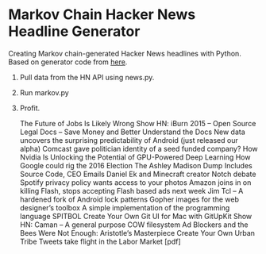 # Markov Chain Hacker News Headline Generator


Creating Markov chain-generated Hacker News headlines with Python.  Based on generator code from [here](https://gist.github.com/grantslatton/7694811). 

1) Pull data from the HN API using news.py.

2) Run markov.py

3) Profit.

	The Future of Jobs Is Likely Wrong
	Show HN: iBurn 2015 – Open Source Legal Docs – Save Money and Better Understand the Docs
	New data uncovers the surprising predictability of Android (just released our alpha)
	Comcast gave politician identity of a seed funded company?
	How Nvidia Is Unlocking the Potential of GPU-Powered Deep Learning
	How Google could rig the 2016 Election
	The Ashley Madison Dump Includes Source Code, CEO Emails
	Daniel Ek and Minecraft creator Notch debate Spotify privacy policy wants access to your photos
	Amazon joins in on killing Flash, stops accepting Flash based ads next week
	Jim Tcl – A hardened fork of Android lock patterns
	Gopher images for the web designer’s toolbox
	A simple implementation of the programming language SPITBOL
	Create Your Own Git UI for Mac with GitUpKit
	Show HN: Caman – A general purpose COW filesystem
	Ad Blockers and the Bees Were Not Enough: Aristotle’s Masterpiece
	Create Your Own Urban Tribe
	Tweets take flight in the Labor Market [pdf]






